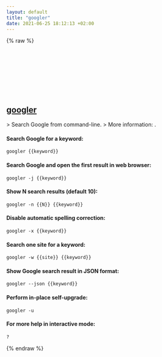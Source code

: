 ```yaml
---
layout: default
title: "googler"
date: 2021-06-25 18:12:13 +02:00
---
```

{% raw %}
<h2 id="googler">
  <a href="/en/common/googler.html">googler</a> <a href="#googler"><svg class="icon">
    <use href="/assets/images/unicode_sprite.svg#link" />
  </svg></a>
</h2>
> Search Google from command-line.
> More information: <https://github.com/jarun/googler>.

#### Search Google for a keyword:
```shell
googler {{keyword}}
```
#### Search Google and open the first result in web browser:
```shell
googler -j {{keyword}}
```
#### Show N search results (default 10):
```shell
googler -n {{N}} {{keyword}}
```
#### Disable automatic spelling correction:
```shell
googler -x {{keyword}}
```
#### Search one site for a keyword:
```shell
googler -w {{site}} {{keyword}}
```
#### Show Google search result in JSON format:
```shell
googler --json {{keyword}}
```
#### Perform in-place self-upgrade:
```shell
googler -u
```
#### For more help in interactive mode:
```shell
?
```
{% endraw %}